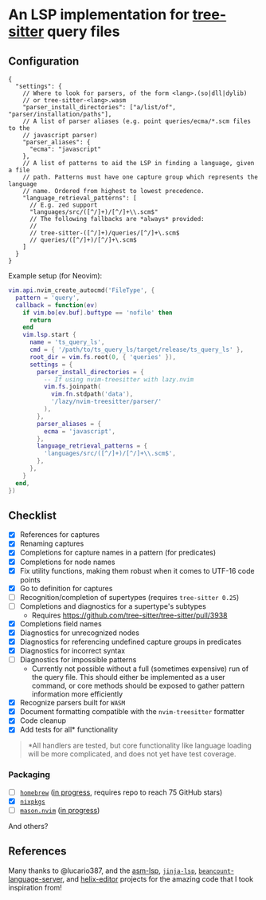# An LSP implementation for [tree-sitter](https://tree-sitter.github.io/tree-sitter/) query files

<!-- vim: set spell: -->

## Configuration

```jsonc
{
  "settings": {
    // Where to look for parsers, of the form <lang>.(so|dll|dylib)
    // or tree-sitter-<lang>.wasm
    "parser_install_directories": ["a/list/of", "parser/installation/paths"],
    // A list of parser aliases (e.g. point queries/ecma/*.scm files to the
    // javascript parser)
    "parser_aliases": {
      "ecma": "javascript"
    },
    // A list of patterns to aid the LSP in finding a language, given a file
    // path. Patterns must have one capture group which represents the language
    // name. Ordered from highest to lowest precedence.
    "language_retrieval_patterns": [
      // E.g. zed support
      "languages/src/([^/]+)/[^/]+\\.scm$"
      // The following fallbacks are *always* provided:
      //
      // tree-sitter-([^/]+)/queries/[^/]+\.scm$
      // queries/([^/]+)/[^/]+\.scm$
    ]
  }
}
```

Example setup (for Neovim):

```lua
vim.api.nvim_create_autocmd('FileType', {
  pattern = 'query',
  callback = function(ev)
    if vim.bo[ev.buf].buftype == 'nofile' then
      return
    end
    vim.lsp.start {
      name = 'ts_query_ls',
      cmd = { '/path/to/ts_query_ls/target/release/ts_query_ls' },
      root_dir = vim.fs.root(0, { 'queries' }),
      settings = {
        parser_install_directories = {
          -- If using nvim-treesitter with lazy.nvim
          vim.fs.joinpath(
            vim.fn.stdpath('data'),
            '/lazy/nvim-treesitter/parser/'
          ),
        },
        parser_aliases = {
          ecma = 'javascript',
        },
        language_retrieval_patterns = {
          'languages/src/([^/]+)/[^/]+\\.scm$',
        },
      },
    }
  end,
})
```

## Checklist

- [x] References for captures
- [x] Renaming captures
- [x] Completions for capture names in a pattern (for predicates)
- [x] Completions for node names
- [x] Fix utility functions, making them robust when it comes to UTF-16 code
      points
- [x] Go to definition for captures
- [ ] Recognition/completion of supertypes (requires `tree-sitter 0.25`)
- [ ] Completions and diagnostics for a supertype's subtypes
  - Requires <https://github.com/tree-sitter/tree-sitter/pull/3938>
- [x] Completions field names
- [x] Diagnostics for unrecognized nodes
- [x] Diagnostics for referencing undefined capture groups in predicates
- [x] Diagnostics for incorrect syntax
- [ ] Diagnostics for impossible patterns
  - Currently not possible without a full (sometimes expensive) run of the query
    file. This should either be implemented as a user command, or core methods
    should be exposed to gather pattern information more efficiently
- [x] Recognize parsers built for `WASM`
- [x] Document formatting compatible with the `nvim-treesitter` formatter
- [x] Code cleanup
- [x] Add tests for all* functionality

> *All handlers are tested, but core functionality like language loading will be
> more complicated, and does not yet have test coverage.

### Packaging

- [ ] [`homebrew`](https://github.com/Homebrew/homebrew-core)
      ([in progress](https://github.com/Homebrew/homebrew-core/pull/197587),
      requires repo to reach 75 GitHub stars)
- [x] [`nixpkgs`](https://github.com/NixOS/nixpkgs)
- [ ] [`mason.nvim`](https://github.com/mason-org/mason-registry)
      ([in progress](https://github.com/mason-org/mason-registry/pull/7849))

And others?

## References

Many thanks to @lucario387, and the
[asm-lsp](https://github.com/bergercookie/asm-lsp),
[`jinja-lsp`](https://github.com/uros-5/jinja-lsp),
[`beancount`-language-server](https://github.com/polarmutex/beancount-language-server),
and [helix-editor](https://github.com/helix-editor/helix) projects for the
amazing code that I took inspiration from!
